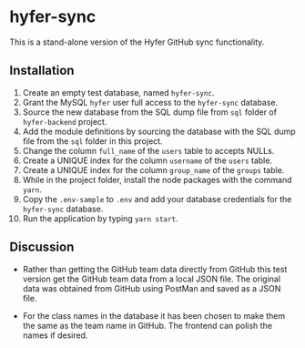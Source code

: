 # hyfer-sync

This is a stand-alone version of the Hyfer GitHub sync functionality.

## Installation

1. Create an empty test database, named `hyfer-sync`.
2. Grant the MySQL `hyfer` user full access to the `hyfer-sync` database.
3. Source the new database from the SQL dump file from `sql` folder of `hyfer-backend` project.
4. Add the module definitions by sourcing the database with the SQL dump file from the `sql` folder in this project.
5. Change the column `full_name` of the `users` table to accepts NULLs.
6. Create a UNIQUE index for the column `username` of the `users` table.
7. Create a UNIQUE index for the column `group_name` of the `groups` table.
8. While in the project folder, install the node packages with the command `yarn`.
9. Copy the `.env-sample` to `.env` and add your database credentials for the `hyfer-sync` database.
10. Run the application by typing `yarn start`.

## Discussion

- Rather than getting the GitHub team data directly from GitHub this test version get the GitHub team data from a local JSON file. The original data was obtained from GitHub using PostMan and saved as a JSON file.

- For the class names in the database it has been chosen to make them the same as the team name in GitHub. The frontend can polish the names if desired.

